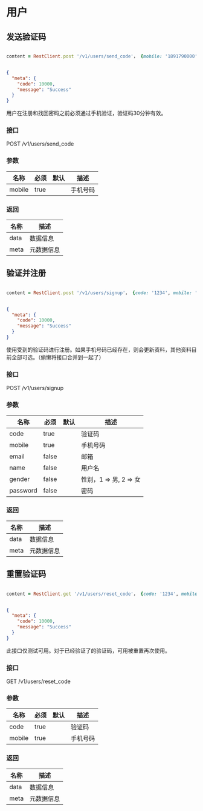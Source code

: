 # 用户

## 发送验证码

```ruby

content = RestClient.post '/v1/users/send_code'， {mobile: '1891790000'}
```

```json

{
  "meta": {
    "code": 10000,
    "message": "Success"
  }
}
```

用户在注册和找回密码之前必须通过手机验证，验证码30分钟有效。

### 接口

POST /v1/users/send_code

### 参数

名称 | 必须| 默认 | 描述
--------- | -------| ------- | -----------
mobile | true|  | 手机号码

### 返回

名称 | 描述
--------- | -------
data|数据信息
meta|元数据信息


## 验证并注册


```ruby

content = RestClient.post '/v1/users/signup'， {code: '1234', mobile: '1891790000'}
```

```json

{
  "meta": {
    "code": 10000,
    "message": "Success"
  }
}
```

使用受到的验证码进行注册。如果手机号码已经存在，则会更新资料，其他资料目前全部可选。（偷懒将接口合并到一起了）


### 接口

POST /v1/users/signup

### 参数

名称 | 必须| 默认 | 描述
--------- | -------| ------- | -----------
code | true|  | 验证码
mobile | true|  | 手机号码
email|false||邮箱
name|false||用户名
gender|false||性别，1 => 男, 2 => 女
password|false||密码

### 返回

名称 | 描述
--------- | -------
data|数据信息
meta|元数据信息


## 重置验证码


```ruby

content = RestClient.get '/v1/users/reset_code'， {code: '1234', mobile: '1891790000'}
```

```json

{
  "meta": {
    "code": 10000,
    "message": "Success"
  }
}
```

此接口仅测试可用。对于已经验证了的验证码，可用被重置再次使用。


### 接口

GET /v1/users/reset_code

### 参数

名称 | 必须| 默认 | 描述
--------- | -------| ------- | -----------
code | true|  | 验证码
mobile | true|  | 手机号码

### 返回

名称 | 描述
--------- | -------
data|数据信息
meta|元数据信息